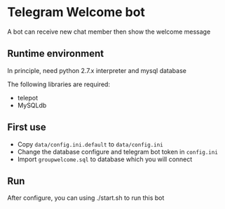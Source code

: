 # Telegram Welcome bot

A bot can receive new chat member then show the welcome message

## Runtime environment

In principle, need python 2.7.x interpreter and mysql database

The following libraries are required:
* telepot
* MySQLdb

## First use

* Copy `data/config.ini.default` to `data/config.ini`
* Change the database configure and telegram bot token in `config.ini`
* Import `groupwelcome.sql` to database which you will connect

## Run

After configure, you can using ./start.sh to run this bot
